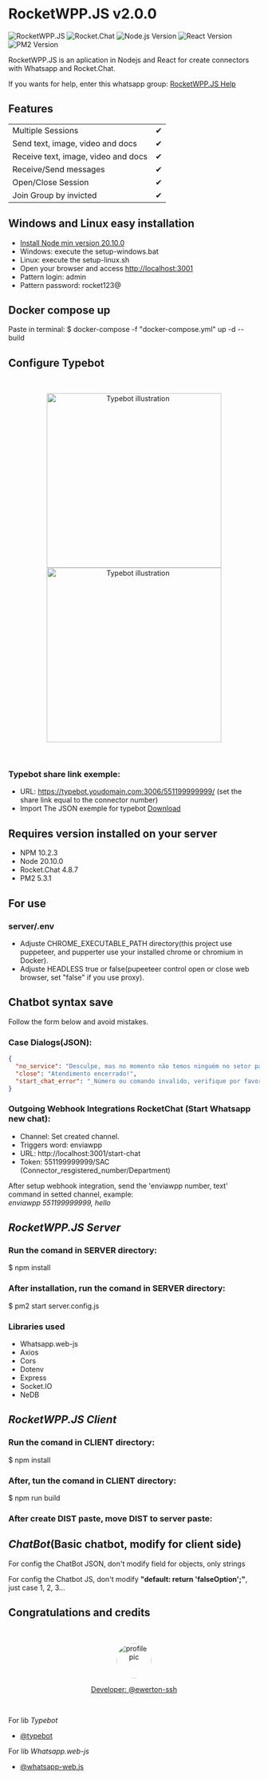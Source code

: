 # RocketWPP.JS v2.0.0

![RocketWPP.JS](https://i.imgur.com/M7iSCgd.png)
![Rocket.Chat](https://img.shields.io/badge/Rocket.Chat-4.8.7-ed4359.svg)
![Node.js Version](https://img.shields.io/badge/Node.js-20.10.0-green.svg)
![React Version](https://img.shields.io/badge/React-18.2.0-5ed3f3.svg)
![PM2 Version](https://img.shields.io/badge/PM2-5.3.1-5f05ec.svg)

RocketWPP.JS is an aplication in Nodejs and React for create connectors with Whatsapp and Rocket.Chat.  

If you wants for help, enter this whatsapp group: [RocketWPP.JS Help](https://chat.whatsapp.com/FaCeyAth56GIy2nWr0fDjt)  

## Features

|                                      |     |
| ------------------------------------ | --- |
| Multiple Sessions                    | ✔   |
| Send   text, image, video and docs   | ✔   |
| Receive text, image, video and docs  | ✔   |
| Receive/Send messages                | ✔   |
| Open/Close Session                   | ✔   |
| Join Group by invicted               | ✔   |

## Windows and Linux easy installation
- [Install Node min version 20.10.0](https://nodejs.org/en/download)
- Windows: execute the setup-windows.bat
- Linux: execute the setup-linux.sh
- Open your browser and access [http://localhost:3001](http://localhost:3001)
- Pattern login: admin
- Pattern password: rocket123@

## Docker compose up
Paste in terminal:
$ docker-compose -f "docker-compose.yml" up -d --build

## Configure Typebot
<br />
<p align="center">
  <a href="https://typebot.io/#gh-light-mode-only" target="_blank">
    <img src="https://raw.githubusercontent.com/baptisteArno/typebot.io/main/.github/images/logo-dark.png" alt="Typebot illustration" width="350px">
  </a>
  <a href="https://typebot.io/#gh-dark-mode-only" target="_blank">
    <img src="https://raw.githubusercontent.com/baptisteArno/typebot.io/main/.github/images/logo-dark.png" alt="Typebot illustration" width="350px">
  </a>
</p>
<br />

### Typebot share link exemple:  
- URL: https://typebot.youdomain.com:3006/551199999999/  (set the share link equal to the connector number)  
- Import The JSON exemple for typebot [Download](https://downgit.github.io/#/home?url=https://github.com/ewerton-ssh/RocketWPP.JS/blob/main/typebot_exemple_export.json)

## Requires version installed on your server
- NPM 10.2.3
- Node 20.10.0
- Rocket.Chat 4.8.7
- PM2 5.3.1

## For use
### server/.env
- Adjuste CHROME_EXECUTABLE_PATH directory(this project use puppeteer, and pupperter use your installed chrome or chromium in Docker).
- Adjuste HEADLESS true or false(pupeeteer control open or close web browser, set "false" if you use proxy).

## Chatbot syntax save
Follow the form below and avoid mistakes.

### Case Dialogs(JSON):
```json
{
  "no_service": "Desculpe, mas no momento não temos ninguém no setor para atende-lo, tente outro setor por gentileza.",
  "close": "Atendimento encerrado!",
  "start_chat_error": "_Número ou comando invalido, verifique por favor!_"
}
```

### Outgoing Webhook Integrations RocketChat (Start Whatsapp new chat):

- Channel: Set created channel.
- Triggers word: enviawpp
- URL: http://localhost:3001/start-chat
- Token: 551199999999/SAC (Connector_resgistered_number/Department)

After setup webhook integration, send the 'enviawpp number, text' command in setted channel, example:  
  _enviawpp 551199999999, hello_

## _RocketWPP.JS Server_

### Run the comand in SERVER directory:

$ npm install

### After installation, run the comand in SERVER directory:

$ pm2 start server.config.js

### Libraries used

- Whatsapp.web-js
- Axios
- Cors
- Dotenv
- Express
- Socket.IO
- NeDB

## _RocketWPP.JS Client_

### Run the comand in CLIENT directory:

$ npm install

### After, tun the comand in CLIENT directory:

$ npm run build

### After create DIST paste, move DIST to server paste: 

## _ChatBot_(Basic chatbot, modify for client side)

For config the ChatBot JSON, don't modify field for objects, only strings  

For config the Chatbot JS, don't modify **"default: return 'falseOption';"**, just case 1, 2, 3...

## Congratulations and credits
<br />
<p align="center">
  <a href="https://github.com/ewerton-ssh" target="_blank">
    <img src="https://avatars.githubusercontent.com/u/88050094?s=400&u=9eccb6509cecf70dadf97016773f970dea5cb887&v=4" alt="profile-pic" width="70px" style="border-radius: 50%;">
  </a>
</p>
<p align="center">
  <a href="https://github.com/ewerton-ssh" target="_blank">
    Developer: @ewerton-ssh
  </a>
</p>
<br />

For lib _Typebot_
- [@typebot](https://typebot.io/)  


For lib _Whatsapp.web-js_
- [@whatsapp-web.js](https://github.com/pedroslopez/whatsapp-web.js)
